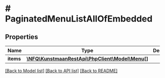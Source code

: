 # # PaginatedMenuListAllOfEmbedded

## Properties

Name | Type | Description | Notes
------------ | ------------- | ------------- | -------------
**items** | [**\NFQ\KunstmaanRestApi\PhpClient\Model\Menu[]**](Menu.md) |  | [optional]

[[Back to Model list]](../../README.md#models) [[Back to API list]](../../README.md#endpoints) [[Back to README]](../../README.md)
